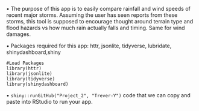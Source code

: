 • The purpose of this app is to easily compare rainfall and wind speeds of recent major storms. Assuming the user has seen reports from these storms, this tool is supposed to encourage thought around terrain type and flood hazards vs how much rain actually falls and timing. Same for wind damages. 

• Packages required for this app:
httr, jsonlite, tidyverse, lubridate, shinydashboard,shiny

```
#Load Packages
library(httr)
library(jsonlite)
library(tidyverse)
library(shinydashboard)
```
•  ```shiny::runGitHub("Project_2", "Trever-Y")``` code that we can copy and paste into RStudio to run your app.
